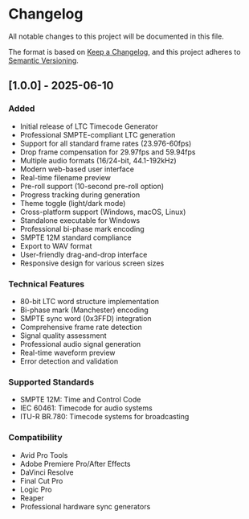 # Changelog

All notable changes to this project will be documented in this file.

The format is based on [Keep a Changelog](https://keepachangelog.com/en/1.0.0/),
and this project adheres to [Semantic Versioning](https://semver.org/spec/v2.0.0.html).

## [1.0.0] - 2025-06-10

### Added
- Initial release of LTC Timecode Generator
- Professional SMPTE-compliant LTC generation
- Support for all standard frame rates (23.976-60fps)
- Drop frame compensation for 29.97fps and 59.94fps
- Multiple audio formats (16/24-bit, 44.1-192kHz)
- Modern web-based user interface
- Real-time filename preview
- Pre-roll support (10-second pre-roll option)
- Progress tracking during generation
- Theme toggle (light/dark mode)
- Cross-platform support (Windows, macOS, Linux)
- Standalone executable for Windows
- Professional bi-phase mark encoding
- SMPTE 12M standard compliance
- Export to WAV format
- User-friendly drag-and-drop interface
- Responsive design for various screen sizes

### Technical Features
- 80-bit LTC word structure implementation
- Bi-phase mark (Manchester) encoding
- SMPTE sync word (0x3FFD) integration
- Comprehensive frame rate detection
- Signal quality assessment
- Professional audio signal generation
- Real-time waveform preview
- Error detection and validation

### Supported Standards
- SMPTE 12M: Time and Control Code
- IEC 60461: Timecode for audio systems  
- ITU-R BR.780: Timecode systems for broadcasting

### Compatibility
- Avid Pro Tools
- Adobe Premiere Pro/After Effects
- DaVinci Resolve
- Final Cut Pro
- Logic Pro
- Reaper
- Professional hardware sync generators
